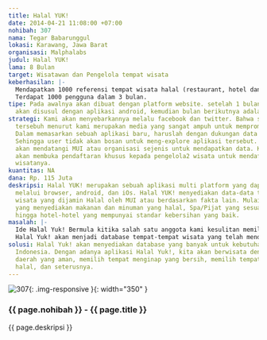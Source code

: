 ```yaml
---
title: Halal YUK!
date: 2014-04-21 11:08:00 +07:00
nohibah: 307
nama: Tegar Babarunggul
lokasi: Karawang, Jawa Barat
organisasi: Malphalabs
judul: Halal YUK!
lama: 8 Bulan
target: Wisatawan dan Pengelola tempat wisata
keberhasilan: |-
  Mendapatkan 1000 referensi tempat wisata halal (restaurant, hotel dan penginapan, spa dan pijat) dalam 5 bulan.
  Terdapat 1000 pengguna dalam 3 bulan.
tipe: Pada awalnya akan dibuat dengan platform website. setelah 1 bulan berjalan,
  akan disusul dengan aplikasi android, kemudian bulan berikutnya adalah iOS.
strategi: Kami akan menyebarkannya melalu facebook dan twitter. Bahwa saat ini media
  tersebuh menurut kami merupakan media yang sangat ampuh untuk mempromosikan sesuatu.
  Dalam memasarkan sebuah aplikasi baru, haruslah dengan dukungan data yang cukup.
  Sehingga user tidak akan bosan untuk meng-explore aplikasi tersebut. Pertama kami
  akan mendatangi MUI atau organisasi sejenis untuk mendapatkan data. Kemudian kami
  akan membuka pendaftaran khusus kepada pengelola2 wisata untuk mendaftarkan tempat
  wisatanya.
kuantitas: NA
dana: Rp. 115 Juta
deskripsi: Halal YUK! merupakan sebuah aplikasi multi platform yang dapat diakses
  melalui browser, android, dan iOs. Halal YUK! menyediakan data-data tempat-tempat
  wisata yang dijamin Halal oleh MUI atau berdasarkan fakta lain. Mulai dari restaurant
  yang menyediakan makanan dan minuman yang halal, Spa/Pijat yang sesuai syariah,
  hingga hotel-hotel yang mempunyai standar kebersihan yang baik.
masalah: |-
  Ide Halal Yuk! Bermula kitika salah satu anggota kami kesulitan memilih tempat wisata yang terjamin kebenarannya dari unsur yang Islami.
  Halal Yuk! akan menjadi database tempat-tempat wisata yang telah mendapatkan sertifikat Halal MUI atau fakta-fakta lain. Sehingga kita tidak perlu risau saat memilih macam-macam tempat wisata.
solusi: Halal Yuk! akan menyediakan database yang banyak untuk kebutuhan user diseluruh
  Indonesia. Dengan adanya aplikasi Halal Yuk!, kita akan berwisata dengan aman, memilih
  daerah yang aman, memilih tempat menginap yang bersih, memilih tempat makan yang
  halal, dan seterusnya.
---
```


![307](/static/img/hibahcms/307.png){: .img-responsive }{: width="350" }

### {{ page.nohibah }} - {{ page.title }}

{{ page.deskripsi }}
